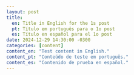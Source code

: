 ```yaml
---
layout: post
title:
  en: Title in English for the 1s post
  pt: Título em português para o 1o post
  es: Título en español para el 1o post
date: 2024-12-29 14:30:00 -0300
categories: [content]
content_en: "Test content in English."
content_pt: "Conteúdo de teste em português."
content_es: "Contenido de prueba en español."
---
```


